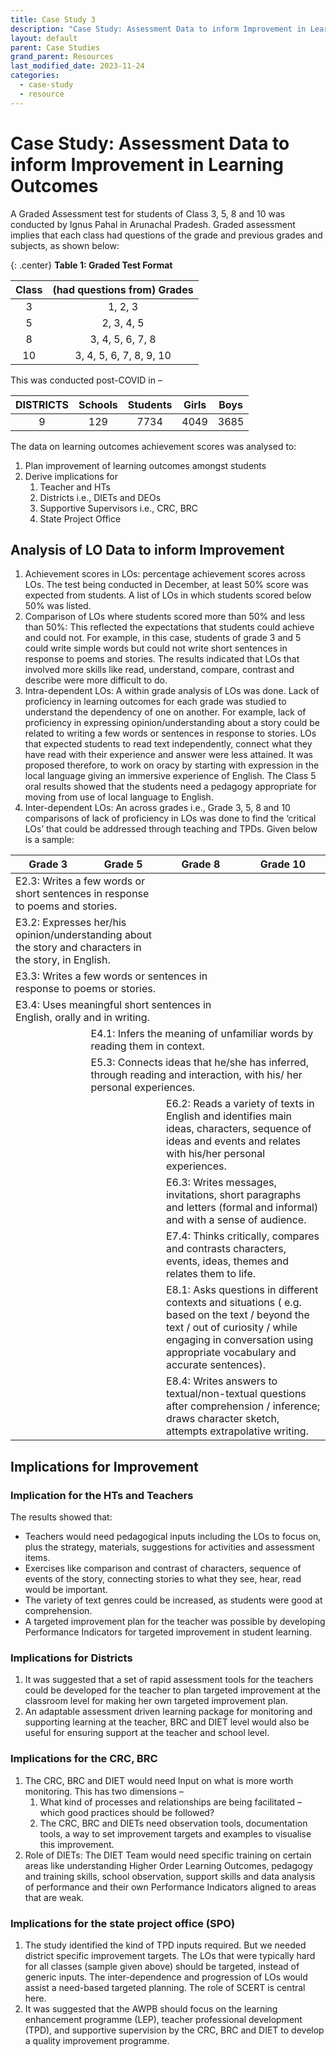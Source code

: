 ```yaml
---
title: Case Study 3
description: "Case Study: Assessment Data to inform Improvement in Learning Outcomes"
layout: default
parent: Case Studies
grand_parent: Resources
last_modified_date: 2023-11-24
categories: 
  - case-study
  - resource
---
```


# Case Study: Assessment Data to inform Improvement in Learning Outcomes 

A Graded Assessment test for students of Class 3, 5, 8 and 10 was conducted by Ignus Pahal in Arunachal Pradesh. Graded assessment implies that each class had questions of the grade and previous grades and subjects, as shown below:

{: .center}
**Table 1: Graded Test Format**

|Class|(had questions from) Grades|
|:-:|:-:|
|3|1, 2, 3|
|5|2, 3, 4, 5|
|8|3, 4, 5, 6, 7, 8|
|10|3, 4, 5, 6, 7, 8, 9, 10|

This was conducted post-COVID in –

|DISTRICTS|Schools|Students|Girls|Boys|
|:-:|:-:|:-:|:-:|:-:|
|9|129|7734|4049|3685|

The data on learning outcomes achievement scores was analysed to: 
1. Plan improvement of learning outcomes amongst students 
2. Derive implications for 
    1. Teacher and HTs
    2. Districts i.e., DIETs and DEOs 
    3. Supportive Supervisors i.e., CRC, BRC
    4. State Project Office 

## Analysis of LO Data to inform Improvement
1. Achievement scores in LOs: percentage achievement scores across LOs. The test being conducted in December, at least 50% score was expected from students. A list of LOs in which students scored below 50% was listed.
2. Comparison of LOs where students scored more than 50% and less than 50%: This reflected the expectations that students could achieve and could not. For example, in this case, students of grade 3 and 5 could write simple words but could not write short sentences in response to poems and stories. The results indicated that LOs that involved more skills like read, understand, compare, contrast and describe were more difficult to do.
3. Intra-dependent LOs: A within grade analysis of LOs was done. Lack of proficiency in learning outcomes for each grade was studied to understand the dependency of one on another. For example, lack of proficiency in expressing opinion/understanding about a story could be related to writing a few words or sentences in response to stories. LOs that expected students to read text independently, connect what they have read with their experience and answer were less attained. It was proposed therefore, to work on oracy by starting with expression in the local language giving an immersive experience of English. The Class 5 oral results showed that the students need a pedagogy appropriate for moving from use of local language to English.
4. Inter-dependent LOs: An across grades i.e., Grade 3, 5, 8 and 10 comparisons of lack of proficiency in LOs was done to find the ‘critical LOs’ that could be addressed through teaching and TPDs. Given below is a sample:

<table>
  <thead>
   <th>Grade 3</th>
   <th>Grade 5</th>
   <th>Grade 8</th>
   <th>Grade 10</th>
  </thead>
  <tbody>
  <tr>
   <td colspan=2>E2.3: Writes a few words or short sentences in response to poems and stories.</td>
   <td></td>
   <td></td>
  </tr>
  <tr>
   <td colspan=2>E3.2: Expresses her/his opinion/understanding about the story and characters in the story, in English.</td>
   <td></td>
   <td></td>
  </tr>
  <tr>
   <td colspan=3>E3.3: Writes a few words or sentences in response to poems or stories.</td>
   <td></td>
  </tr>
  <tr>
   <td colspan=3>E3.4: Uses meaningful short sentences in English, orally and in writing.</td>
   <td></td>
  </tr>
  <tr>
    <td></td>
   <td colspan=3>E4.1: Infers the meaning of unfamiliar words by reading them in context.</td>
  </tr>
  <tr>
    <td></td>
   <td colspan=3>E5.3: Connects ideas that he/she has inferred, through reading and interaction, with his/ her personal experiences.</td>
  </tr>
  <tr>
    <td></td>
    <td></td>
   <td colspan=2>E6.2: Reads a variety of texts in English and identifies main ideas, characters, sequence of ideas and events and relates with his/her personal experiences.</td>
  </tr>
  <tr>
    <td></td>
    <td></td>
   <td colspan=2>E6.3: Writes messages, invitations, short paragraphs and letters (formal and informal) and with a sense of audience.</td>
  </tr>
  <tr>
    <td></td>
    <td></td>
   <td colspan=2>E7.4: Thinks critically, compares and contrasts characters, events, ideas, themes and relates them to life.</td>
  </tr>
  <tr>
    <td></td>
    <td></td>
   <td colspan=2>E8.1: Asks questions in different contexts and situations ( e.g. based on the text / beyond the text / out of curiosity / while engaging in conversation using appropriate vocabulary and accurate sentences).</td>
  </tr>
  <tr>
    <td></td>
    <td></td>
   <td colspan=2>E8.4: Writes answers to textual/non-textual questions after comprehension / inference; draws character sketch, attempts extrapolative writing.</td>
  </tr>
  </tbody>
</table>

## Implications for Improvement
### Implication for the HTs and Teachers
The results showed that:
* Teachers would need pedagogical inputs including the LOs to focus on, plus the strategy, materials, suggestions for activities and assessment items. 
* Exercises like comparison and contrast of characters, sequence of events of the story, connecting stories to what they see, hear, read would be important. 
* The variety of text genres could be increased, as students were good at comprehension.
* A targeted improvement plan for the teacher was possible by developing Performance Indicators for targeted improvement in student learning.

### Implications for Districts
1. It was suggested that a set of rapid assessment tools for the teachers could be developed for the teacher to plan targeted improvement at the classroom level for making her own targeted improvement plan.
2. An adaptable assessment driven learning package for monitoring and supporting learning at the teacher, BRC and DIET level would also be useful for ensuring support at the teacher and school level.    

### Implications for the CRC, BRC
1. The CRC, BRC and DIET would need Input on what is more worth monitoring. This has two dimensions – 
    1. What kind of processes and relationships are being facilitated – which good practices should be followed? 
    2. The CRC, BRC and DIETs need observation tools, documentation tools, a way to set improvement targets and examples to visualise this improvement. 
2. Role of DIETs: The DIET Team would need specific training on certain areas like understanding Higher Order Learning Outcomes, pedagogy and training skills, school observation, support skills and data analysis of performance and their own Performance Indicators aligned to areas that are weak.

### Implications for the state project office (SPO)
1. The study identified the kind of TPD inputs required. But we needed district specific improvement targets. The LOs that were typically hard for all classes (sample given above) should be targeted, instead of generic inputs. The inter-dependence and progression of LOs would assist a need-based targeted planning. The role of SCERT is central here. 
2. It was suggested that the AWPB should focus on the learning enhancement programme (LEP), teacher professional development (TPD), and supportive supervision by the CRC, BRC and DIET to develop a quality improvement programme.
